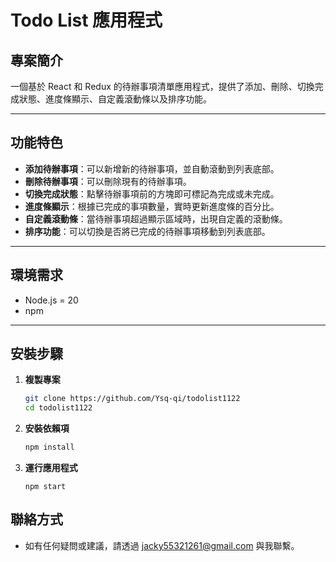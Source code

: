 # Todo List 應用程式

## 專案簡介
一個基於 React 和 Redux 的待辦事項清單應用程式，提供了添加、刪除、切換完成狀態、進度條顯示、自定義滾動條以及排序功能。

---

## 功能特色
- **添加待辦事項**：可以新增新的待辦事項，並自動滾動到列表底部。
- **刪除待辦事項**：可以刪除現有的待辦事項。
- **切換完成狀態**：點擊待辦事項前的方塊即可標記為完成或未完成。
- **進度條顯示**：根據已完成的事項數量，實時更新進度條的百分比。
- **自定義滾動條**：當待辦事項超過顯示區域時，出現自定義的滾動條。
- **排序功能**：可以切換是否將已完成的待辦事項移動到列表底部。

---

## 環境需求
- Node.js = 20
- npm  

---

## 安裝步驟

1. **複製專案**
    ```bash
    git clone https://github.com/Ysq-qi/todolist1122
    cd todolist1122

2. **安裝依賴項**
    ```bash
    npm install

3. **運行應用程式**
    ```bas
    npm start

## 聯絡方式
- 如有任何疑問或建議，請透過 jacky55321261@gmail.com 與我聯繫。